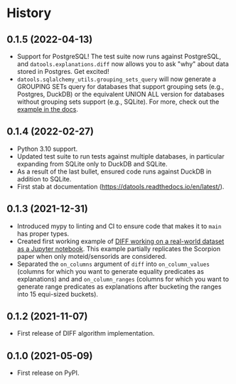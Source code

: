 # History

## 0.1.5 (2022-04-13)
* Support for PostgreSQL! The test suite now runs against PostgreSQL, and `datools.explanations.diff` now allows you to ask "why" about data stored in Postgres. Get excited!
* `datools.sqlalchemy_utils.grouping_sets_query` will now generate a GROUPING SETs query for databases that support grouping sets (e.g., Postgres, DuckDB) or the equivalent UNION ALL version for databases without grouping sets support (e.g., SQLite). For more, check out the [example in the docs](https://datools.readthedocs.io/en/latest/examples.html#grouping-sets-query).

## 0.1.4 (2022-02-27)
* Python 3.10 support.
* Updated test suite to run tests against multiple databases, in particular expanding from SQLite only to DuckDB and SQLite.
* As a result of the last bullet, ensured code runs against DuckDB in addition to SQLite.
* First stab at documentation (https://datools.readthedocs.io/en/latest/).


## 0.1.3 (2021-12-31)
* Introduced mypy to linting and CI to ensure code that makes it to `main` has proper types.
* Created first working example of [DIFF working on a real-world dataset as a Jupyter notebook](https://github.com/marcua/datools/blob/main/examples/diff/intel-sensor.ipynb). This example partially replicates the Scorpion paper when only moteid/sensorids are considered.
* Separated the `on_columns` argument of `diff` into `on_column_values` (columns for which you want to generate equality predicates as explanations) and and `on_column_ranges` (columns for which you want to generate range predicates as explanations after bucketing the ranges into 15 equi-sized buckets).

## 0.1.2 (2021-11-07)
* First release of DIFF algorithm implementation.

## 0.1.0 (2021-05-09)
* First release on PyPI.

